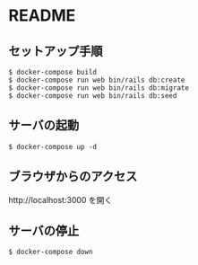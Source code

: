 # README

## セットアップ手順

```
$ docker-compose build
$ docker-compose run web bin/rails db:create
$ docker-compose run web bin/rails db:migrate
$ docker-compose run web bin/rails db:seed
```

## サーバの起動

```
$ docker-compose up -d
```

## ブラウザからのアクセス

http://localhost:3000 を開く

## サーバの停止

```
$ docker-compose down
```
